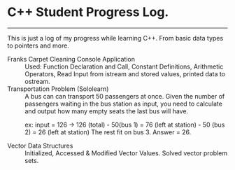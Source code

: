 # C++ Student Progress Log.
<hr/>
<p> 
This is just a log of my progress while learning C++. From basic data types to pointers and more.
</p>
<dl>
    <dt>Franks Carpet Cleaning Console Application</dt>
    <dd>
      Used: Function Declaration and Call, Constant Definitions, Arithmetic Operators, Read Input from istream and stored values, printed data to ostream.
    </dd>
    <dt> Transportation Problem (Sololearn) </dt>
    <dd>
        A bus can can transport 50 passengers at once. Given the number of passengers waiting in the bus station as input, you need to calculate and output how many empty seats the last bus will have.
        <p> ex: input = 126 -> 126 (total) - 50(bus 1) = 76 (left at station) - 50 (bus 2) = 26 (left at station) The rest fit on bus 3. Answer = 26. </p>
    </dd>
    <dt>Vector Data Structures</dt>
    <dd>
        Initialized, Accessed & Modified Vector Values.
        Solved vector problem sets.
    </dd>
</dl>
